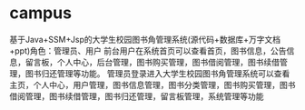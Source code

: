# campus
基于Java+SSM+Jsp的大学生校园图书角管理系统(源代码+数据库+万字文档+ppt)角色：管理员、用户  前台用户在系统首页可以查看首页，图书信息，公告信息，留言板，个人中心，后台管理，图书购买管理，图书借阅管理，图书续借管理，图书归还管理等功能。  管理员登录进入大学生校园图书角管理系统可以查看主页，个人中心，用户管理，图书信息管理，图书分类管理，图书购买管理，图书借阅管理，图书续借管理，图书归还管理，留言板管理，系统管理等功能
